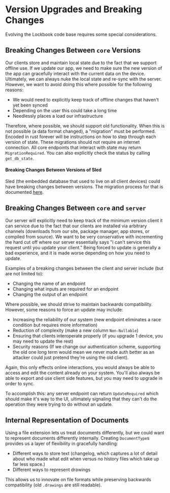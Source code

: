 # Version Upgrades and Breaking Changes

Evolving the Lockbook code base requires some special considerations. 

## Breaking Changes Between `core` Versions

Our clients store and maintain local state due to the fact that we support offline use. If we update our app, we need to make sure the new version of the app can gracefully interact with the current data on the device. Ultimately, we can always nuke the local state and re-sync with the server. However, we want to avoid doing this where possible for the following reasons:

+ We would need to explicitly keep track of offline changes that haven't yet been synced
+ Depending on the user this could take a long time
+ Needlessly places a load our infrastructure

Therefore, where possible, we should support old functionality. When this is not possible (a data format changed), a "migration" must be performed. Encoded in rust forever will be instructions on how to step through each version of state. These migrations should not require an internet connection. All core endpoints that interact with state may return `MigrationRequired`. You can also explicitly check the status by calling `get_db_state`.

#### Breaking Changes Between Versions of Sled

Sled (the embedded database that used to live on all client devices) could have breaking changes between versions. The migration process for that is documented [here](https://docs.rs/sled/0.34.4/sled/struct.Db.html#method.export).

## Breaking Changes Between `core` and `server`

Our server will explicitly need to keep track of the minimum version client it can service due to the fact that our clients are installed via arbitrary channels (downloads from our site, package manager, app stores, or compiled from source). We want to be very conservative with incrementing the hard cut off where our server essentially says "I can't service this request until you update your client." Being forced to update is generally a bad experience, and it is made worse depending on how you need to update.

Examples of a breaking changes between the client and server include (but are not limited to):
+ Changing the name of an endpoint
+ Changing what inputs are required for an endpoint
+ Changing the output of an endpoint

Where possible, we should strive to maintain backwards compatibility. However, some reasons to force an update may include:
+ Increasing the reliability of our system (new endpoint eliminates a race condition but requires more information)
+ Reduction of complexity (make a new column `Non-Nullable`)
+ Ensuring that clients interoperate properly (if you upgrade 1 device, you may need to update the rest)
+ Security reasons (If we change our authentication scheme, supporting the old one long term would mean we never made auth better as an attacker could just pretend they're using the old client).

Again, this only effects online interactions, you would always be able to access and edit the content already on your system. You'll also always be able to export and use client side features, but you may need to upgrade in order to sync. 

To accomplish this: any server endpoint can return `UpdateRequired` which should make it's way to the UI, ultimately signaling that they can't do the operation they were trying to do without an update.

## Internal Representation of Documents

Using a file extension lets us treat documents differently, but we could want to represent documents differently internally. Creating `DocumentType`s provides us a layer of flexibility in gracefully handling:
+ Different ways to store text (changelog, which captures a lot of detail about who made what edit when versus no history files which take up far less space.)
+ Different ways to represent drawings

This allows us to innovate on file formats while preserving backwards compatibility (old `.drawings` are still readable).
